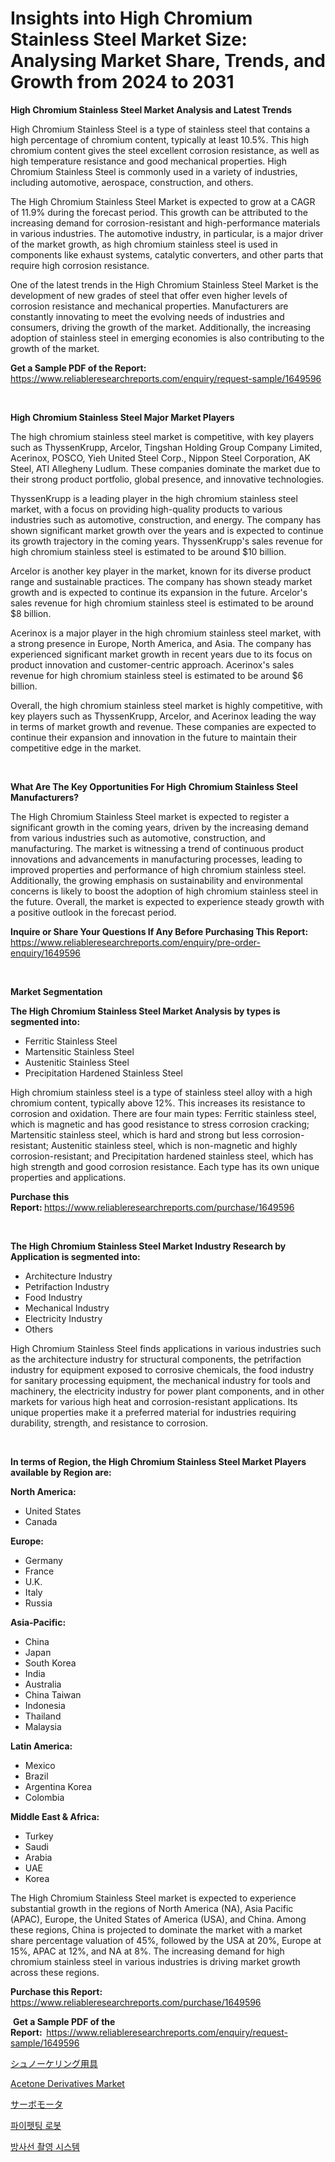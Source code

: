 <p><h1>Insights into High Chromium Stainless Steel Market Size: Analysing Market Share, Trends, and Growth from 2024 to 2031</h1></p><p><strong>High Chromium Stainless Steel Market Analysis and Latest Trends</strong></p>
<p><p>High Chromium Stainless Steel is a type of stainless steel that contains a high percentage of chromium content, typically at least 10.5%. This high chromium content gives the steel excellent corrosion resistance, as well as high temperature resistance and good mechanical properties. High Chromium Stainless Steel is commonly used in a variety of industries, including automotive, aerospace, construction, and others.</p><p>The High Chromium Stainless Steel Market is expected to grow at a CAGR of 11.9% during the forecast period. This growth can be attributed to the increasing demand for corrosion-resistant and high-performance materials in various industries. The automotive industry, in particular, is a major driver of the market growth, as high chromium stainless steel is used in components like exhaust systems, catalytic converters, and other parts that require high corrosion resistance.</p><p>One of the latest trends in the High Chromium Stainless Steel Market is the development of new grades of steel that offer even higher levels of corrosion resistance and mechanical properties. Manufacturers are constantly innovating to meet the evolving needs of industries and consumers, driving the growth of the market. Additionally, the increasing adoption of stainless steel in emerging economies is also contributing to the growth of the market.</p></p>
<p><strong>Get a Sample PDF of the Report:&nbsp;</strong> <a href="https://www.reliableresearchreports.com/enquiry/request-sample/1649596">https://www.reliableresearchreports.com/enquiry/request-sample/1649596</a></p>
<p>&nbsp;</p>
<p><strong>High Chromium Stainless Steel Major Market Players</strong></p>
<p><p>The high chromium stainless steel market is competitive, with key players such as ThyssenKrupp, Arcelor, Tingshan Holding Group Company Limited, Acerinox, POSCO, Yieh United Steel Corp., Nippon Steel Corporation, AK Steel, ATI Allegheny Ludlum. These companies dominate the market due to their strong product portfolio, global presence, and innovative technologies.</p><p>ThyssenKrupp is a leading player in the high chromium stainless steel market, with a focus on providing high-quality products to various industries such as automotive, construction, and energy. The company has shown significant market growth over the years and is expected to continue its growth trajectory in the coming years. ThyssenKrupp's sales revenue for high chromium stainless steel is estimated to be around $10 billion.</p><p>Arcelor is another key player in the market, known for its diverse product range and sustainable practices. The company has shown steady market growth and is expected to continue its expansion in the future. Arcelor's sales revenue for high chromium stainless steel is estimated to be around $8 billion.</p><p>Acerinox is a major player in the high chromium stainless steel market, with a strong presence in Europe, North America, and Asia. The company has experienced significant market growth in recent years due to its focus on product innovation and customer-centric approach. Acerinox's sales revenue for high chromium stainless steel is estimated to be around $6 billion.</p><p>Overall, the high chromium stainless steel market is highly competitive, with key players such as ThyssenKrupp, Arcelor, and Acerinox leading the way in terms of market growth and revenue. These companies are expected to continue their expansion and innovation in the future to maintain their competitive edge in the market.</p></p>
<p>&nbsp;</p>
<p><strong>What Are The Key Opportunities For High Chromium Stainless Steel Manufacturers?</strong></p>
<p><p>The High Chromium Stainless Steel market is expected to register a significant growth in the coming years, driven by the increasing demand from various industries such as automotive, construction, and manufacturing. The market is witnessing a trend of continuous product innovations and advancements in manufacturing processes, leading to improved properties and performance of high chromium stainless steel. Additionally, the growing emphasis on sustainability and environmental concerns is likely to boost the adoption of high chromium stainless steel in the future. Overall, the market is expected to experience steady growth with a positive outlook in the forecast period.</p></p>
<p><strong>Inquire or Share Your Questions If Any Before Purchasing This Report:</strong> <a href="https://www.reliableresearchreports.com/enquiry/pre-order-enquiry/1649596">https://www.reliableresearchreports.com/enquiry/pre-order-enquiry/1649596</a></p>
<p>&nbsp;</p>
<p><strong>Market Segmentation</strong></p>
<p><strong>The High Chromium Stainless Steel Market Analysis by types is segmented into:</strong></p>
<p><ul><li>Ferritic Stainless Steel</li><li>Martensitic Stainless Steel</li><li>Austenitic Stainless Steel</li><li>Precipitation Hardened Stainless Steel</li></ul></p>
<p><p>High chromium stainless steel is a type of stainless steel alloy with a high chromium content, typically above 12%. This increases its resistance to corrosion and oxidation. There are four main types: Ferritic stainless steel, which is magnetic and has good resistance to stress corrosion cracking; Martensitic stainless steel, which is hard and strong but less corrosion-resistant; Austenitic stainless steel, which is non-magnetic and highly corrosion-resistant; and Precipitation hardened stainless steel, which has high strength and good corrosion resistance. Each type has its own unique properties and applications.</p></p>
<p><strong>Purchase this Report:&nbsp;</strong><a href="https://www.reliableresearchreports.com/purchase/1649596">https://www.reliableresearchreports.com/purchase/1649596</a></p>
<p>&nbsp;</p>
<p><strong>The High Chromium Stainless Steel Market Industry Research by Application is segmented into:</strong></p>
<p><ul><li>Architecture Industry</li><li>Petrifaction Industry</li><li>Food Industry</li><li>Mechanical Industry</li><li>Electricity Industry</li><li>Others</li></ul></p>
<p><p>High Chromium Stainless Steel finds applications in various industries such as the architecture industry for structural components, the petrifaction industry for equipment exposed to corrosive chemicals, the food industry for sanitary processing equipment, the mechanical industry for tools and machinery, the electricity industry for power plant components, and in other markets for various high heat and corrosion-resistant applications. Its unique properties make it a preferred material for industries requiring durability, strength, and resistance to corrosion.</p></p>
<p>&nbsp;</p>
<p><strong>In terms of Region, the High Chromium Stainless Steel Market Players available by Region are:</strong></p>
<p>
    <p> <strong> North America: </strong>
        <ul>
            <li>United States</li>
            <li>Canada</li>
        </ul>
        </p> 
    <p> <strong> Europe: </strong>
        <ul>
            <li>Germany</li>
            <li>France</li>
            <li>U.K.</li>
            <li>Italy</li>
            <li>Russia</li>
        </ul>
        </p> 
    <p> <strong> Asia-Pacific: </strong>
        <ul>
            <li>China</li>
            <li>Japan</li>
            <li>South Korea</li>
            <li>India</li>
            <li>Australia</li>
            <li>China Taiwan</li>
            <li>Indonesia</li>
            <li>Thailand</li>
            <li>Malaysia</li>
        </ul>
        </p> 
    <p> <strong> Latin America: </strong>
        <ul>
            <li>Mexico</li>
            <li>Brazil</li>
            <li>Argentina Korea</li>
            <li>Colombia</li>
        </ul>
        </p> 
    <p> <strong> Middle East & Africa: </strong>
        <ul>
            <li>Turkey</li>
            <li>Saudi</li>
            <li>Arabia</li>
            <li>UAE</li>
            <li>Korea</li>
        </ul>
    </p>
    </p>
<p><p>The High Chromium Stainless Steel market is expected to experience substantial growth in the regions of North America (NA), Asia Pacific (APAC), Europe, the United States of America (USA), and China. Among these regions, China is projected to dominate the market with a market share percentage valuation of 45%, followed by the USA at 20%, Europe at 15%, APAC at 12%, and NA at 8%. The increasing demand for high chromium stainless steel in various industries is driving market growth across these regions.</p></p>
<p><strong>Purchase this Report: </strong><a href="https://www.reliableresearchreports.com/purchase/1649596">https://www.reliableresearchreports.com/purchase/1649596</a></p>
<p>&nbsp;<strong>Get a Sample PDF of the Report:&nbsp;&nbsp;</strong><a href="https://www.reliableresearchreports.com/enquiry/request-sample/1649596">https://www.reliableresearchreports.com/enquiry/request-sample/1649596</a></p>
<p><strong></strong></p>
<p><p><a href="https://medium.com/@jordanilliamson678678/%E3%82%B9%E3%83%8E%E3%83%BC%E3%82%B1%E3%83%AA%E3%83%B3%E3%82%B0%E7%94%A8%E5%85%B7%E5%B8%82%E5%A0%B4%E3%81%AE%E3%82%A4%E3%83%B3%E3%82%B5%E3%82%A4%E3%83%88-%E5%B8%82%E5%A0%B4%E5%8B%95%E5%90%91-%E6%88%90%E9%95%B7-2024%E5%B9%B4%E3%81%8B%E3%82%892031%E5%B9%B4%E3%81%BE%E3%81%A7%E3%81%AE%E4%BA%88%E6%B8%AC-79cc8dabb4b7">シュノーケリング用具</a></p><p><a href="https://github.com/jerrycopelandthomaswsqd8q/Market-Research-Report-List-1/blob/main/acetone-derivatives-market.md">Acetone Derivatives Market</a></p><p><a href="https://github.com/jkjreqjscoxx7/Market-Research-Report-List-1/blob/main/3724919191720.md">サーボモータ</a></p><p><a href="https://medium.com/@chickenlegs8687/%ED%94%BC%ED%8E%AB-%EB%A1%9C%EB%B4%87-%EC%8B%9C%EC%9E%A5-%EB%B6%84%EC%84%9D-%EA%B8%80%EB%A1%9C%EB%B2%8C-%EC%82%B0%EC%97%85-%EC%A0%84%EB%A7%9D-%EB%B0%8F-%EC%98%88%EC%B8%A1-2024%EB%85%84%EB%B6%80%ED%84%B0-2031%EB%85%84-d5059c581fa0">파이펫팅 로봇</a></p><p><a href="https://medium.com/@chickenlegs8687/%EB%B0%A9%EC%82%AC%EC%84%A0-%EC%B4%AC%EC%98%81-%EC%9E%A5%EB%B9%84-%EC%8B%9C%EC%9E%A5-%EC%9C%A0%ED%98%95-%EC%9D%91%EC%9A%A9-%EB%B0%8F-%EC%A7%80%EC%97%AD%EB%B3%84-%EC%A2%85%ED%95%A9-%ED%8F%89%EA%B0%80-d501112712c8">방사선 촬영 시스템</a></p></p>